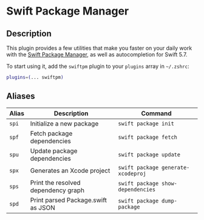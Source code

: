 # Swift Package Manager

## Description

This plugin provides a few utilities that make you faster on your daily work
with the
[Swift Package Manager](https://github.com/apple/swift-package-manager), as well
as autocompletion for Swift 5.7.

To start using it, add the `swiftpm` plugin to your `plugins` array in
`~/.zshrc`:

```zsh
plugins=(... swiftpm)
```

## Aliases

| Alias | Description                         | Command                            |
| ----- | ----------------------------------- | ---------------------------------- |
| `spi` | Initialize a new package            | `swift package init`               |
| `spf` | Fetch package dependencies          | `swift package fetch`              |
| `spu` | Update package dependencies         | `swift package update`             |
| `spx` | Generates an Xcode project          | `swift package generate-xcodeproj` |
| `sps` | Print the resolved dependency graph | `swift package show-dependencies`  |
| `spd` | Print parsed Package.swift as JSON  | `swift package dump-package`       |
